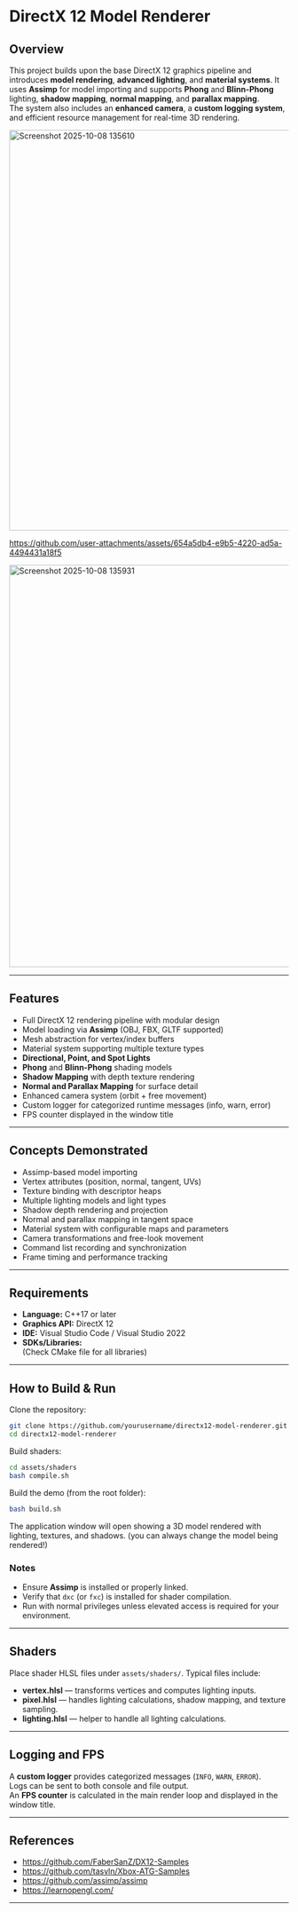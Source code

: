 # DirectX 12 Model Renderer

## Overview
This project builds upon the base DirectX 12 graphics pipeline and introduces **model rendering**, **advanced lighting**, and **material systems**. It uses **Assimp** for model importing and supports **Phong** and **Blinn-Phong** lighting, **shadow mapping**, **normal mapping**, and **parallax mapping**.  
The system also includes an **enhanced camera**, a **custom logging system**, and efficient resource management for real-time 3D rendering.


<img width="1435" height="722" alt="Screenshot 2025-10-08 135610" src="https://github.com/user-attachments/assets/6abedc4f-6ca0-4540-84fb-bbfeac6ed8b5" />

https://github.com/user-attachments/assets/654a5db4-e9b5-4220-ad5a-4494431a18f5

<img width="1440" height="725" alt="Screenshot 2025-10-08 135931" src="https://github.com/user-attachments/assets/262e4e3f-4d47-4745-b85d-fcddafdfdaad" />

---

## Features
- Full DirectX 12 rendering pipeline with modular design  
- Model loading via **Assimp** (OBJ, FBX, GLTF supported)  
- Mesh abstraction for vertex/index buffers  
- Material system supporting multiple texture types  
- **Directional, Point, and Spot Lights**  
- **Phong** and **Blinn-Phong** shading models  
- **Shadow Mapping** with depth texture rendering  
- **Normal and Parallax Mapping** for surface detail  
- Enhanced camera system (orbit + free movement)  
- Custom logger for categorized runtime messages (info, warn, error)  
- FPS counter displayed in the window title  

---

## Concepts Demonstrated
- Assimp-based model importing  
- Vertex attributes (position, normal, tangent, UVs)  
- Texture binding with descriptor heaps  
- Multiple lighting models and light types  
- Shadow depth rendering and projection  
- Normal and parallax mapping in tangent space  
- Material system with configurable maps and parameters  
- Camera transformations and free-look movement  
- Command list recording and synchronization  
- Frame timing and performance tracking  

---

## Requirements
- **Language:** C++17 or later  
- **Graphics API:** DirectX 12  
- **IDE:** Visual Studio Code / Visual Studio 2022  
- **SDKs/Libraries:**  
  (Check CMake file for all libraries)

---

## How to Build & Run
Clone the repository:
```bash
git clone https://github.com/yourusername/directx12-model-renderer.git
cd directx12-model-renderer
```

Build shaders:
```bash
cd assets/shaders
bash compile.sh
```

Build the demo (from the root folder):
```bash
bash build.sh
```

The application window will open showing a 3D model rendered with lighting, textures, and shadows.
(you can always change the model being rendered!)

### Notes
- Ensure **Assimp** is installed or properly linked.  
- Verify that `dxc` (or `fxc`) is installed for shader compilation.  
- Run with normal privileges unless elevated access is required for your environment.

---

## Shaders
Place shader HLSL files under `assets/shaders/`. Typical files include:
- **vertex.hlsl** — transforms vertices and computes lighting inputs.  
- **pixel.hlsl** — handles lighting calculations, shadow mapping, and texture sampling.  
- **lighting.hlsl** — helper to handle all lighting calculations. 

---

## Logging and FPS
A **custom logger** provides categorized messages (`INFO`, `WARN`, `ERROR`).  
Logs can be sent to both console and file output.  
An **FPS counter** is calculated in the main render loop and displayed in the window title.

---

## References
- https://github.com/FaberSanZ/DX12-Samples  
- https://github.com/tasvln/Xbox-ATG-Samples  
- https://github.com/assimp/assimp  
- https://learnopengl.com/  

---
